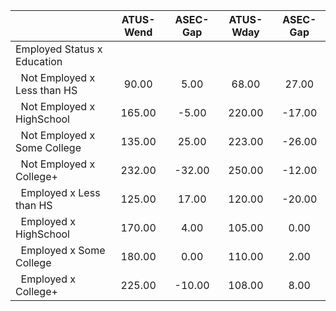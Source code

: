 
|                      |    ATUS-Wend |     ASEC-Gap |    ATUS-Wday |     ASEC-Gap |
| -------------------- | :----------: | :----------: | :----------: | :----------: |
| Employed Status x Education |              |              |              |              |
| &nbsp;&nbsp;Not Employed x Less than HS |        90.00 |         5.00 |        68.00 |        27.00 |
| &nbsp;&nbsp;Not Employed x HighSchool |       165.00 |        -5.00 |       220.00 |       -17.00 |
| &nbsp;&nbsp;Not Employed x Some College |       135.00 |        25.00 |       223.00 |       -26.00 |
| &nbsp;&nbsp;Not Employed x College+ |       232.00 |       -32.00 |       250.00 |       -12.00 |
| &nbsp;&nbsp;Employed x Less than HS |       125.00 |        17.00 |       120.00 |       -20.00 |
| &nbsp;&nbsp;Employed x HighSchool |       170.00 |         4.00 |       105.00 |         0.00 |
| &nbsp;&nbsp;Employed x Some College |       180.00 |         0.00 |       110.00 |         2.00 |
| &nbsp;&nbsp;Employed x College+ |       225.00 |       -10.00 |       108.00 |         8.00 |

